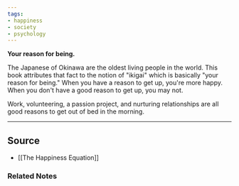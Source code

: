 ```yaml
---
tags:
- happiness
- society
- psychology
---
```

**Your reason for being.**

The Japanese of Okinawa are the oldest living people in the world. This book attributes that fact to the notion of "ikigai" which is basically "your reason for being." When you have a reason to get up, you're more happy. When you don't have a good reason to get up, you may not.

Work, volunteering, a passion project, and nurturing relationships are all good reasons to get out of bed in the morning.

---

## Source
- [[The Happiness Equation]]

### Related Notes